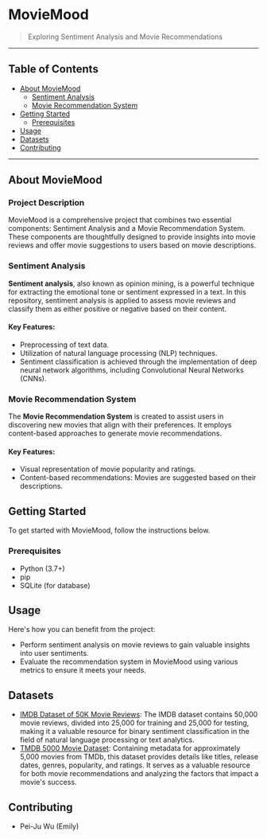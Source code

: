 # MovieMood

> Exploring Sentiment Analysis and Movie Recommendations

---

## Table of Contents

- [About MovieMood](#about-moviemood)
  - [Sentiment Analysis](#sentiment-analysis)
  - [Movie Recommendation System](#movie-recommendation-system)
- [Getting Started](#getting-started)
  - [Prerequisites](#prerequisites)
- [Usage](#usage)
- [Datasets](#datasets)
- [Contributing](#contributing)

---

## About MovieMood

### Project Description

MovieMood is a comprehensive project that combines two essential components: Sentiment Analysis and a Movie Recommendation System. These components are thoughtfully designed to provide insights into movie reviews and offer movie suggestions to users based on movie descriptions.

### Sentiment Analysis

**Sentiment analysis**, also known as opinion mining, is a powerful technique for extracting the emotional tone or sentiment expressed in a text. In this repository, sentiment analysis is applied to assess movie reviews and classify them as either positive or negative based on their content.

#### Key Features:

- Preprocessing of text data.
- Utilization of natural language processing (NLP) techniques.
- Sentiment classification is achieved through the implementation of deep neural network algorithms, including Convolutional Neural Networks (CNNs).

### Movie Recommendation System

The **Movie Recommendation System** is created to assist users in discovering new movies that align with their preferences. It employs content-based approaches to generate movie recommendations.

#### Key Features:

- Visual representation of movie popularity and ratings.
- Content-based recommendations: Movies are suggested based on their descriptions.

## Getting Started

To get started with MovieMood, follow the instructions below.

### Prerequisites

- Python (3.7+)
- pip
- SQLite (for database)

## Usage

Here's how you can benefit from the project:

- Perform sentiment analysis on movie reviews to gain valuable insights into user sentiments.
- Evaluate the recommendation system in MovieMood using various metrics to ensure it meets your needs.

## Datasets

- [IMDB Dataset of 50K Movie Reviews](https://www.kaggle.com/datasets/lakshmi25npathi/imdb-dataset-of-50k-movie-reviews/data): The IMDB dataset contains 50,000 movie reviews, divided into 25,000 for training and 25,000 for testing, making it a valuable resource for binary sentiment classification in the field of natural language processing or text analytics.
- [TMDB 5000 Movie Dataset](https://www.kaggle.com/datasets/tmdb/tmdb-movie-metadata): Containing metadata for approximately 5,000 movies from TMDb, this dataset provides details like titles, release dates, genres, popularity, and ratings. It serves as a valuable resource for both movie recommendations and analyzing the factors that impact a movie's success.

## Contributing
- Pei-Ju Wu (Emily)
